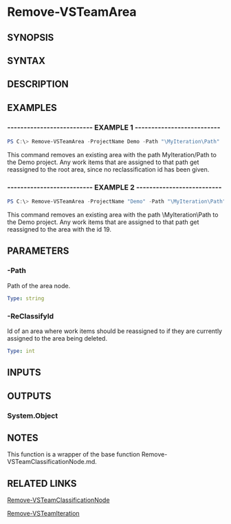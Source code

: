 <!-- #include "./common/header.md" -->

# Remove-VSTeamArea

## SYNOPSIS

<!-- #include "./synopsis/Remove-VSTeamArea.md" -->

## SYNTAX

## DESCRIPTION

<!-- #include "./synopsis/Remove-VSTeamArea.md" -->

## EXAMPLES

### -------------------------- EXAMPLE 1 --------------------------

```PowerShell
PS C:\> Remove-VSTeamArea -ProjectName Demo -Path "\MyIteration\Path"
```

This command removes an existing area with the path MyIteration/Path to the Demo project. Any work items that are assigned to that path get reassigned to the root area, since no reclassification id has been given.

### -------------------------- EXAMPLE 2 --------------------------

```PowerShell
PS C:\> Remove-VSTeamArea -ProjectName "Demo" -Path "\MyIteration\Path" -ReClassifyId 19
```

This command removes an existing area with the path \MyIteration\Path to the Demo project. Any work items that are assigned to that path get reassigned to the area with the id 19.

## PARAMETERS

<!-- #include "./params/projectName.md" -->

### -Path

Path of the area node.

```yaml
Type: string
```

### -ReClassifyId

Id of an area where work items should be reassigned to if they are currently assigned to the area being deleted.

```yaml
Type: int
```

<!-- #include "./params/force.md" -->

## INPUTS

## OUTPUTS

### System.Object

## NOTES

This function is a wrapper of the base function Remove-VSTeamClassificationNode.md.

## RELATED LINKS

[Remove-VSTeamClassificationNode](Remove-VSTeamClassificationNode.md)

[Remove-VSTeamIteration](Remove-VSTeamIteration.md)
